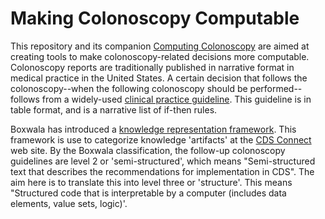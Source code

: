 # Making Colonoscopy Computable

This repository and its companion [Computing Colonoscopy](https://github.com/dhes/CQL-Testing-Framework) are aimed at creating tools to make colonoscopy-related decisions more computable. Colonoscopy reports are traditionally published in narrative format in medical practice in the United States. A certain decision that follows the colonoscopy--when the following colonoscopy should be performed--follows from a widely-used [clinical practice guideline](https://www.ncbi.nlm.nih.gov/pmc/articles/PMC7389642/table/T4/?report=objectonly). This guideline is in table format, and is a narrative list of if-then rules. 

Boxwala has introduced a [knowledge representation framework](https://academic.oup.com/jamia/article/18/Supplement_1/i132/797073?login=false). This framework is use to categorize knowledge 'artifacts' at the [CDS Connect](https://cds.ahrq.gov/cdsconnect) web site. By the Boxwala classification, the follow-up colonoscopy guidelines are level 2 or 'semi-structured', which means "Semi-structured text that describes the recommendations for implementation in CDS". The aim here is to translate this into level three or 'structure'. This means "Structured code that is interpretable by a computer (includes data elements, value sets, logic)'.


